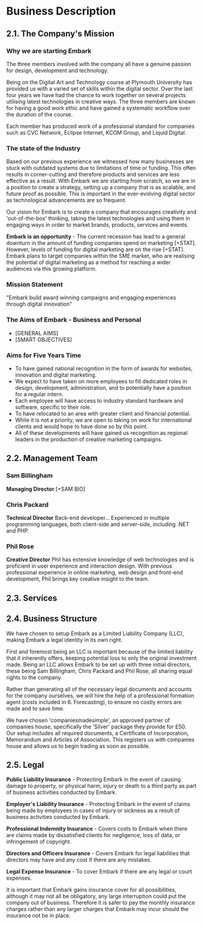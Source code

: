 # Business Description

## 2.1. The Company's Mission

### Why we are starting Embark

The three members involved with the company all have a genuine passion for design, development and technology.  

Being on the Digital Art and Technology course at Plymouth University has provided us with a varied set of skills within the digital sector.  Over the last four years we have had the chance to work together on several projects utilising latest technologies in creative ways.  The three members are known for having a good work ethic and have gained a systematic workflow over the duration of the course.

Each member has produced work of a professional standard for companies such as CVC Network, Eclipse Internet, KCOM Group, and Liquid Digital.

### The state of the Industry

Based on our previous experience we witnessed how many businesses are stuck with outdated systems due to limitations of time or funding.  This often results in corner-cutting and therefore products and services are less effective as a result.  With Embark we are starting from scratch, so we are in a position to create a strategy, setting up a company that is as scalable, and future proof as possible.  This is important in the ever-evolving digital sector as technological advancements are so frequent.

Our vision for Embark is to create a company that encourages creativity and 'out-of-the-box' thinking, taking the latest technologies and using them in engaging ways in order to market brands, products, services and events.

**Embark is an opportunity** -  The current recession has lead to a general downturn in the amount of funding companies spend on marketing [+STAT].  However, levels of funding for digital marketing are on the rise [+STAT]. Embark plans to target companies within the SME market, who are realising the potential of digital marketing as a method for reaching a wider audiences via this growing platform.

### Mission Statement

"Embark build award winning campaigns and engaging experiences through digital innovation"

### The Aims of Embark - Business and Personal

- [GENERAL AIMS]
- [SMART OBJECTIVES]

### Aims for Five Years Time

* To have gained national recognition in the form of awards for websites, innovation and digital marketing.
* We expect to have taken on more employees to fill dedicated roles in design, development, administration, and to potentially have a position for a regular intern.
* Each employee will have access to industry standard hardware and software, specific to their role.
* To have relocated to an area with greater client and financial potential.
* While it is not a priority, we are open to taking on work for international clients and would hope to have done so by this point.
* All of these developments will have gained us recognition as regional leaders in the production of creative marketing campaigns.

## 2.2. Management Team

### Sam Billingham

**Managing Director**
[+SAM BIO]

### Chris Packard

**Technical Director**
Back-end developer... Experienced in multiple programming languages, both client-side and server-side, including .NET and PHP.

### Phil Rose

**Creative Director**
Phil has extensive knowledge of web technologies and is proficient in user experience and interaction design. With previous professional experience in online marketing, web design and front-end development, Phil brings key creative insight to the team.

## 2.3. Services

## 2.4. Business Structure

We have chosen to setup Embark as a Limited Liability Company (LLC), making Embark a legal identity in its own right.

First and foremost being an LLC is important because of the limited liability that it inherently offers, keeping potential loss to only the original investment made.  Being an LLC allows Embark to be set up with three initial directors, these being Sam Billingham, Chris Packard and Phil Rose, all sharing equal rights to the company.

Rather than generating all of the necessary legal documents and accounts for the company ourselves, we will hire the help of a professional formation agent (costs included in 6. Forecasting), to ensure no costly errors are made and to save time.

We have chosen 'companiesmadesimple', an approved partner of companies house, specifically the 'Silver' package they provide for £50.  Our setup includes all required documents, a Certificate of Incorporation, Memorandum and Articles of Association.  This registers us with companies house and allows us to begin trading as soon as possible.

## 2.5. Legal

**Public Liability Insurance** - Protecting Embark in the event of causing damage to property, or physical harm, injury or death to a third party as part of business activities conducted by Embark.

**Employer's Liability Insurance** - Protecting Embark in the event of claims being made by employees in cases of injury or sickness as a result of business activities conducted by Embark.

**Professional Indemnity Insurance** - Covers costs to Embark when there are claims made by dissatisfied clients for negligence, loss of data, or infringement of copyright.

**Directors and Officers Insurance** - Covers Embark for legal liabilities that directors may have and any cost if there are any mistakes.

**Legal Expense Insurance** - To cover Embark if there are any legal or court expenses.

It is important that Embark gains insurance cover for all possibilities, although it may not all be obligatory, any large interruption could put the company out of business. Therefore it is safer to pay the monthly insurance charges rather than any larger charges that Embark may incur should the insurance not be in place.  


